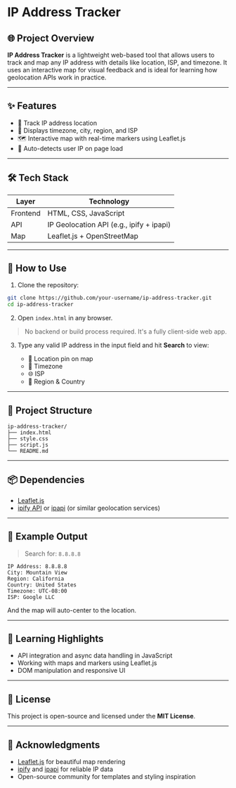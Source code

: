# **IP Address Tracker**



## 🌐 Project Overview

**IP Address Tracker** is a lightweight web-based tool that allows users to track and map any IP address with details like location, ISP, and timezone. It uses an interactive map for visual feedback and is ideal for learning how geolocation APIs work in practice.

---

## ✨ Features

* 📍 Track IP address location
* 🧭 Displays timezone, city, region, and ISP
* 🗺️ Interactive map with real-time markers using Leaflet.js
* 🔁 Auto-detects user IP on page load

---

## 🛠️ Tech Stack

| Layer    | Technology                               |
| -------- | ---------------------------------------- |
| Frontend | HTML, CSS, JavaScript                    |
| API      | IP Geolocation API (e.g., ipify + ipapi) |
| Map      | Leaflet.js + OpenStreetMap               |

---

## 🚀 How to Use

1. Clone the repository:

```bash
git clone https://github.com/your-username/ip-address-tracker.git
cd ip-address-tracker
```

2. Open `index.html` in any browser.

> No backend or build process required. It's a fully client-side web app.

3. Type any valid IP address in the input field and hit **Search** to view:

   * 📌 Location pin on map
   * 📅 Timezone
   * 🌐 ISP
   * 🧭 Region & Country

---

## 📁 Project Structure

```
ip-address-tracker/
├── index.html
├── style.css
├── script.js
└── README.md
```

---

## 📦 Dependencies

* [Leaflet.js](https://leafletjs.com/)
* [ipify API](https://www.ipify.org/) or [ipapi](https://ipapi.co/) (or similar geolocation services)

---

## 📌 Example Output

> Search for: `8.8.8.8`

```
IP Address: 8.8.8.8
City: Mountain View
Region: California
Country: United States
Timezone: UTC-08:00
ISP: Google LLC
```

And the map will auto-center to the location.

---

## 🧠 Learning Highlights

* API integration and async data handling in JavaScript
* Working with maps and markers using Leaflet.js
* DOM manipulation and responsive UI

---

## 📄 License

This project is open-source and licensed under the **MIT License**.

---

## 🙌 Acknowledgments

* [Leaflet.js](https://leafletjs.com/) for beautiful map rendering
* [ipify](https://ipify.org/) and [ipapi](https://ipapi.co/) for reliable IP data
* Open-source community for templates and styling inspiration
